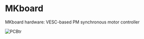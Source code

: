 # MKboard
 MKboard hardware: VESC-based PM synchronous motor controller


![PCBtr](https://user-images.githubusercontent.com/51490354/116314801-df282e80-a7af-11eb-92c7-fcf6957bcb60.png)
